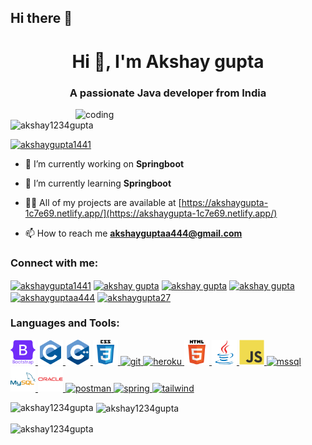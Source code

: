 ## Hi there 👋

<h1 align="center">Hi 👋, I'm Akshay gupta</h1>
<h3 align="center">A passionate Java developer from India</h3>
<img align="right" alt="coding" width="400" src="https://www.shutterstock.com/image-vector/young-man-programmer-working-on-600nw-741320251.jpg"/>

<p align="left"> <img src="https://komarev.com/ghpvc/?username=akshay1234gupta&label=Profile%20views&color=0e75b6&style=flat" alt="akshay1234gupta" /> </p>

<p align="left"> <a href="https://twitter.com/akshaygupta1441" target="blank"><img src="https://img.shields.io/twitter/follow/akshaygupta1441?logo=twitter&style=for-the-badge" alt="akshaygupta1441" /></a> </p>

- 🔭 I’m currently working on **Springboot**

- 🌱 I’m currently learning **Springboot**

- 👨‍💻 All of my projects are available at [https://akshaygupta-1c7e69.netlify.app/](https://akshaygupta-1c7e69.netlify.app/)

- 📫 How to reach me **akshayguptaa444@gmail.com**

<h3 align="left">Connect with me:</h3>
<p align="left">
<a href="https://twitter.com/akshaygupta1441" target="blank"><img align="center" src="https://raw.githubusercontent.com/rahuldkjain/github-profile-readme-generator/master/src/images/icons/Social/twitter.svg" alt="akshaygupta1441" height="30" width="40" /></a>
<a href="https://linkedin.com/in/akshay-gupta-bbb974238" target="blank"><img align="center" src="https://raw.githubusercontent.com/rahuldkjain/github-profile-readme-generator/master/src/images/icons/Social/linked-in-alt.svg" alt="akshay gupta" height="30" width="40" /></a>
<a href="https://www.facebook.com/profile.php?id=100035627589070&mibextid=ZbWKwL" target="blank"><img align="center" src="https://raw.githubusercontent.com/rahuldkjain/github-profile-readme-generator/master/src/images/icons/Social/facebook.svg" alt="akshay gupta" height="30" width="40" /></a>
<a href="https://instagram.com/_akshay_gupta_35" target="blank"><img align="center" src="https://raw.githubusercontent.com/rahuldkjain/github-profile-readme-generator/master/src/images/icons/Social/instagram.svg" alt="akshay gupta" height="30" width="40" /></a>
<a href="https://www.leetcode.com/akshayguptaa444" target="blank"><img align="center" src="https://raw.githubusercontent.com/rahuldkjain/github-profile-readme-generator/master/src/images/icons/Social/leet-code.svg" alt="akshayguptaa444" height="30" width="40" /></a>
<a href="https://auth.geeksforgeeks.org/user/akshaygupta27" target="blank"><img align="center" src="https://raw.githubusercontent.com/rahuldkjain/github-profile-readme-generator/master/src/images/icons/Social/geeks-for-geeks.svg" alt="akshaygupta27" height="30" width="40" /></a>
</p>

<h3 align="left">Languages and Tools:</h3>
<p align="left"> <a href="https://getbootstrap.com" target="_blank" rel="noreferrer"> <img src="https://raw.githubusercontent.com/devicons/devicon/master/icons/bootstrap/bootstrap-plain-wordmark.svg" alt="bootstrap" width="40" height="40"/> </a> <a href="https://www.cprogramming.com/" target="_blank" rel="noreferrer"> <img src="https://raw.githubusercontent.com/devicons/devicon/master/icons/c/c-original.svg" alt="c" width="40" height="40"/> </a> <a href="https://www.w3schools.com/cpp/" target="_blank" rel="noreferrer"> <img src="https://raw.githubusercontent.com/devicons/devicon/master/icons/cplusplus/cplusplus-original.svg" alt="cplusplus" width="40" height="40"/> </a> <a href="https://www.w3schools.com/css/" target="_blank" rel="noreferrer"> <img src="https://raw.githubusercontent.com/devicons/devicon/master/icons/css3/css3-original-wordmark.svg" alt="css3" width="40" height="40"/> </a> <a href="https://git-scm.com/" target="_blank" rel="noreferrer"> <img src="https://www.vectorlogo.zone/logos/git-scm/git-scm-icon.svg" alt="git" width="40" height="40"/> </a> <a href="https://heroku.com" target="_blank" rel="noreferrer"> <img src="https://www.vectorlogo.zone/logos/heroku/heroku-icon.svg" alt="heroku" width="40" height="40"/> </a> <a href="https://www.w3.org/html/" target="_blank" rel="noreferrer"> <img src="https://raw.githubusercontent.com/devicons/devicon/master/icons/html5/html5-original-wordmark.svg" alt="html5" width="40" height="40"/> </a> <a href="https://www.java.com" target="_blank" rel="noreferrer"> <img src="https://raw.githubusercontent.com/devicons/devicon/master/icons/java/java-original.svg" alt="java" width="40" height="40"/> </a> <a href="https://developer.mozilla.org/en-US/docs/Web/JavaScript" target="_blank" rel="noreferrer"> <img src="https://raw.githubusercontent.com/devicons/devicon/master/icons/javascript/javascript-original.svg" alt="javascript" width="40" height="40"/> </a> <a href="https://www.microsoft.com/en-us/sql-server" target="_blank" rel="noreferrer"> <img src="https://www.svgrepo.com/show/303229/microsoft-sql-server-logo.svg" alt="mssql" width="40" height="40"/> </a> <a href="https://www.mysql.com/" target="_blank" rel="noreferrer"> <img src="https://raw.githubusercontent.com/devicons/devicon/master/icons/mysql/mysql-original-wordmark.svg" alt="mysql" width="40" height="40"/> </a> <a href="https://www.oracle.com/" target="_blank" rel="noreferrer"> <img src="https://raw.githubusercontent.com/devicons/devicon/master/icons/oracle/oracle-original.svg" alt="oracle" width="40" height="40"/> </a> <a href="https://postman.com" target="_blank" rel="noreferrer"> <img src="https://www.vectorlogo.zone/logos/getpostman/getpostman-icon.svg" alt="postman" width="40" height="40"/> </a> <a href="https://spring.io/" target="_blank" rel="noreferrer"> <img src="https://www.vectorlogo.zone/logos/springio/springio-icon.svg" alt="spring" width="40" height="40"/> </a> <a href="https://tailwindcss.com/" target="_blank" rel="noreferrer"> <img src="https://www.vectorlogo.zone/logos/tailwindcss/tailwindcss-icon.svg" alt="tailwind" width="40" height="40"/> </a> </p>

<p><img align="left" src="https://github-readme-stats.vercel.app/api/top-langs?username=akshay1234gupta&show_icons=true&locale=en&layout=compact" alt="akshay1234gupta" /></p>

<p>&nbsp;<img align="center" src="https://github-readme-stats.vercel.app/api?username=akshay1234gupta&show_icons=true&locale=en" alt="akshay1234gupta" /></p>

<p><img align="center" src="https://github-readme-streak-stats.herokuapp.com/?user=akshay1234gupta&" alt="akshay1234gupta" /></p>
